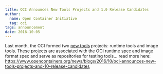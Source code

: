 ```yaml
---
title: OCI Announces New Tools Projects and 1.0 Release Candidates
author:
  name: Open Container Initiative
  tag: oci
tags: announcement
date: 2016-10-05
---
```


Last month, the OCI formed two [new tools](https://github.com/opencontainers/tob/blob/master/proposals/tools.md) projects: runtime tools and image tools. These projects are associated with the OCI runtime spec and image format spec and serve as repositories for testing tools… read more here: https://www.opencontainers.org/news/blogs/2016/10/oci-announces-new-tools-projects-and-10-release-candidates
